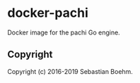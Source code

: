 docker-pachi
============
Docker image for the pachi Go engine.

Copyright
---------
Copyright (c) 2016-2019 Sebastian Boehm.
